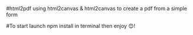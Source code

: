 #html2pdf
using html2canvas & html2canvas to create a pdf from a simple form

#To start 
launch npm install in terminal
then enjoy 😊!
